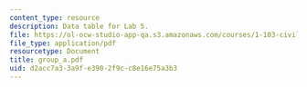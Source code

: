 ```yaml
---
content_type: resource
description: Data table for Lab 5.
file: https://ol-ocw-studio-app-qa.s3.amazonaws.com/courses/1-103-civil-engineering-materials-laboratory-spring-2004/d2acc7a33a9fe3902f9cc8e16e75a3b3_group_a.pdf
file_type: application/pdf
resourcetype: Document
title: group_a.pdf
uid: d2acc7a3-3a9f-e390-2f9c-c8e16e75a3b3
---
```

